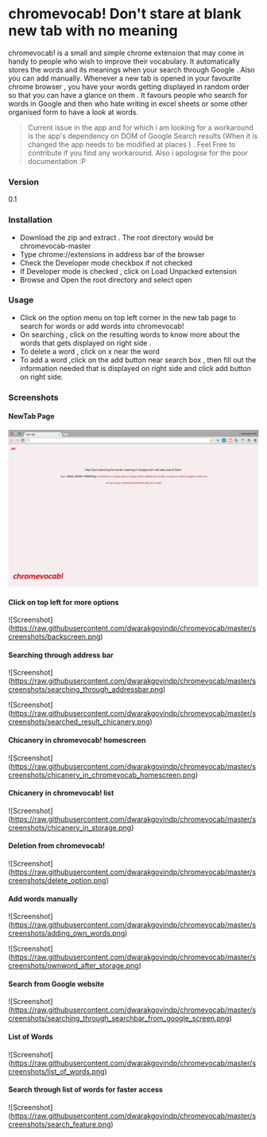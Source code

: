 # chromevocab! Don't stare at blank new tab with no meaning

chromevocab! is a small and simple chrome extension that may come in handy to people who wish to improve their vocabulary. It automatically stores the words and its meanings when your search through Google . Also you can add manually. Whenever a new tab is opened in your favourite chrome browser , you have your words getting displayed in random order so that you can have a glance on them . It favours people who search for words in Google and then who hate writing in excel sheets or some other organised form to have a look at words.


> Current issue in the app and for which i am looking for a workaround is
>  the app's dependency on DOM of Google Search results (When it is changed the  app needs to be modified at places ) . Feel Free to contribute if you find any workaround. Also i apologise for the poor documentation :P
  


### Version
0.1

### Installation

* Download the zip and extract . The root directory would be chromevocab-master
* Type chrome://extensions in address bar of the browser
* Check the Developer mode checkbox if not checked
* If Developer mode is checked , click on Load Unpacked extension
* Browse and Open the root directory and select open 

### Usage

* Click on the option menu on top left corner in the new tab page to search for words or add words into chromevocab!
* On searching , click on the resulting words to know more about the words that gets displayed on right side . 
* To delete a word , click on  x  near the word 
* To add a word ,click on the add button near search box , then fill out the information needed that is displayed on right side and click add button on right side.

### Screenshots

#### NewTab Page

![Screenshot](https://raw.githubusercontent.com/dwarakgovindp/chromevocab/master/screenshots/homescreen.png)

#### Click on top left for more options

![Screenshot] (https://raw.githubusercontent.com/dwarakgovindp/chromevocab/master/screenshots/backscreen.png)

#### Searching through address bar

![Screenshot] (https://raw.githubusercontent.com/dwarakgovindp/chromevocab/master/screenshots/searching_through_addressbar.png)

![Screenshot] (https://raw.githubusercontent.com/dwarakgovindp/chromevocab/master/screenshots/searched_result_chicanery.png)

#### Chicanery in chromevocab! homescreen

![Screenshot] (https://raw.githubusercontent.com/dwarakgovindp/chromevocab/master/screenshots/chicanery_in_chromevocab_homescreen.png)

#### Chicanery in chromevocab! list

![Screenshot] (https://raw.githubusercontent.com/dwarakgovindp/chromevocab/master/screenshots/chicanery_in_storage.png)

#### Deletion from chromevocab!

![Screenshot] (https://raw.githubusercontent.com/dwarakgovindp/chromevocab/master/screenshots/delete_option.png)

#### Add words manually 

![Screenshot] (https://raw.githubusercontent.com/dwarakgovindp/chromevocab/master/screenshots/adding_own_words.png)

![Screenshot] (https://raw.githubusercontent.com/dwarakgovindp/chromevocab/master/screenshots/ownword_after_storage.png)

#### Search from Google website

![Screenshot] (https://raw.githubusercontent.com/dwarakgovindp/chromevocab/master/screenshots/searching_through_searchbar_from_google_screen.png)

#### List of Words

![Screenshot] (https://raw.githubusercontent.com/dwarakgovindp/chromevocab/master/screenshots/list_of_words.png)

#### Search through list of words for faster access

![Screenshot] (https://raw.githubusercontent.com/dwarakgovindp/chromevocab/master/screenshots/search_feature.png)

